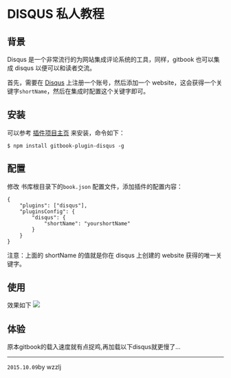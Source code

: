 # DISQUS 私人教程

## 背景

Disqus 是一个非常流行的为网站集成评论系统的工具，同样，gitbook 也可以集成 disqus 以便可以和读者交流。

首先，需要在 [Disqus](https://disqus.com/) 上注册一个账号，然后添加一个 website，这会获得一个关键字`shortName`，然后在集成时配置这个关键字即可。

## 安装
可以参考 [插件项目主页](https://github.com/GitbookIO/plugin-disqus) 来安装，命令如下：

    $ npm install gitbook-plugin-disqus -g
    
## 配置
修改 书库根目录下的`book.json` 配置文件，添加插件的配置内容：

````
{
    "plugins": ["disqus"],
    "pluginsConfig": {
        "disqus": {
            "shortName": "yourshortName"
        }
    }  
}
````
注意：上面的 shortName 的值就是你在 disqus 上创建的 website 获得的唯一关键字。

## 使用

效果如下
![](http://7xn3v1.com1.z0.glb.clouddn.com/15-10-9/95170144.jpg)

## 体验

原本gitbook的载入速度就有点捉鸡,再加载以下disqus就更慢了...
 
  
   
   

----
`2015.10.09`by wzzlj
